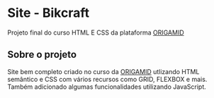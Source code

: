 # Site - Bikcraft
Projeto final do curso HTML E CSS da plataforma [ORIGAMID](https://www.origamid.com/)

## Sobre o projeto
Site bem completo criado no curso da [ORIGAMID](https://www.origamid.com/) utlizando HTML semântico e CSS com vários recursos como GRID, FLEXBOX e mais.
Também adicionado algumas funcionalidades utilizando JavaScript.
